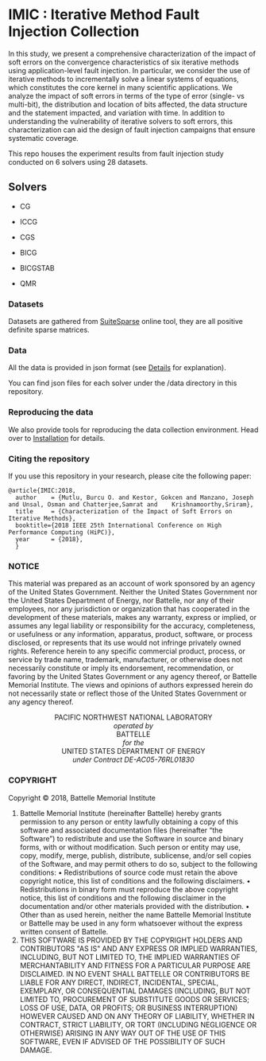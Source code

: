 # IMIC : Iterative Method Fault Injection Collection

In this study, we present a comprehensive characterization of the impact of soft errors on the convergence characteristics of six iterative methods using application-level fault injection. In particular, we consider the use of iterative methods to incrementally solve a linear systems of equations, which constitutes the core kernel in many scientific applications. We analyze the impact of soft errors in terms of the type of error (single- vs multi-bit), the distribution and location of bits affected, the data structure and the statement impacted, and variation with time. In addition to understanding the vulnerability of iterative solvers to soft errors, this characterization can aid the design of fault injection campaigns that ensure systematic coverage.

This repo houses the experiment results from fault injection study conducted on 6 solvers using 28 datasets. 

## Solvers
* CG

* ICCG

* CGS

* BICG

* BICGSTAB

* QMR


### Datasets

Datasets are gathered from [SuiteSparse](https://sparse.tamu.edu/about) online tool, they are all positive definite sparse matrices.


### Data	 

All the data is provided in json format (see [Details](DETAILS.md) for explanation). 

You can find json files for each solver under the /data directory in this repository. 

### Reproducing the data

We also provide tools for reproducing the data collection environment. Head over to [Installation](INSTALL.md) for details. 

### Citing the repository
If you use this repository in your research, please cite the following paper:

```
@article{IMIC:2018,
  author    = {Mutlu, Burcu O. and Kestor, Gokcen and Manzano, Joseph and Unsal, Osman and Chatterjee,Samrat and    Krishnamoorthy,Sriram},
  title     = {Characterization of the Impact of Soft Errors on Iterative Methods},
  booktitle={2018 IEEE 25th International Conference on High Performance Computing (HiPC)},
  year      = {2018},
  }
```

### NOTICE

This material was prepared as an account of work sponsored by an agency of the United States Government.  Neither the United States Government nor the United States Department of Energy, nor Battelle, nor any of their employees, nor any jurisdiction or organization that has cooperated in the development of these materials, makes any warranty, express or implied, or assumes any legal liability or responsibility for the accuracy, completeness, or usefulness or any information, apparatus, product, software, or process disclosed, or represents that its use would not infringe privately owned rights.
Reference herein to any specific commercial product, process, or service by trade name, trademark, manufacturer, or otherwise does not necessarily constitute or imply its endorsement, recommendation, or favoring by the United States Government or any agency thereof, or Battelle Memorial Institute. The views and opinions of authors expressed herein do not necessarily state or reflect those of the United States Government or any agency thereof.


<p align="center">PACIFIC NORTHWEST NATIONAL LABORATORY<br>
<i>operated by</i><br>
BATTELLE<br>
<i>for the</i><br>
UNITED STATES DEPARTMENT OF ENERGY<br>
<i>under Contract DE-AC05-76RL01830</i></p>


### COPYRIGHT

Copyright © 2018, Battelle Memorial Institute

1.	  Battelle Memorial Institute (hereinafter Battelle) hereby grants permission to any person or entity lawfully obtaining a copy of this software and associated documentation files (hereinafter “the Software”) to redistribute and use the Software in source and binary forms, with or without modification.  Such person or entity may use, copy, modify, merge, publish, distribute, sublicense, and/or sell copies of the Software, and may permit others to do so, subject to the following conditions:
•	  Redistributions of source code must retain the above copyright notice, this list of conditions and the following disclaimers. 
•	  Redistributions in binary form must reproduce the above copyright notice, this list of conditions and the following disclaimer in the documentation and/or other materials provided with the distribution. 
•	  Other than as used herein, neither the name Battelle Memorial Institute or Battelle may be used in any form whatsoever without the express written consent of Battelle.  
2.	  THIS SOFTWARE IS PROVIDED BY THE COPYRIGHT HOLDERS AND CONTRIBUTORS "AS IS" AND ANY EXPRESS OR IMPLIED WARRANTIES, INCLUDING, BUT NOT LIMITED TO, THE IMPLIED WARRANTIES OF MERCHANTABILITY AND FITNESS FOR A PARTICULAR PURPOSE ARE DISCLAIMED. IN NO EVENT SHALL BATTELLE OR CONTRIBUTORS BE LIABLE FOR ANY DIRECT, INDIRECT, INCIDENTAL, SPECIAL, EXEMPLARY, OR CONSEQUENTIAL DAMAGES (INCLUDING, BUT NOT LIMITED TO, PROCUREMENT OF SUBSTITUTE GOODS OR SERVICES; LOSS OF USE, DATA, OR PROFITS; OR BUSINESS INTERRUPTION) HOWEVER CAUSED AND ON ANY THEORY OF LIABILITY, WHETHER IN CONTRACT, STRICT LIABILITY, OR TORT (INCLUDING NEGLIGENCE OR OTHERWISE) ARISING IN ANY WAY OUT OF THE USE OF THIS SOFTWARE, EVEN IF ADVISED OF THE POSSIBILITY OF SUCH DAMAGE.

 

